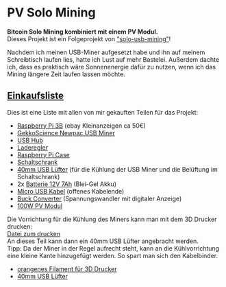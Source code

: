 # PV Solo Mining
**Bitcoin Solo Mining kombiniert mit einem PV Modul.**  
Dieses Projekt ist ein Folgeprojekt von ["solo-usb-mining"](https://github.com/gunther0815/solo-usb-mining)!  

Nachdem ich meinen USB-Miner aufgesetzt habe und ihn auf meinem Schreibtisch laufen lies, hatte ich Lust auf mehr Bastelei. Außerdem dachte ich, dass es praktisch wäre Sonnenenergie dafür zu nutzen, wenn ich das Mining längere Zeit laufen lassen möchte.

## [Einkaufsliste](shopping_list.md)

Dies ist eine Liste mit allen von mir gekauften Teilen für das Projekt:

- [Raspberry Pi 3B](https://www.berrybase.de/raspberry-pi-3-modell-b9) (ebay Kleinanzeigen ca 50€)
- [GekkoScience Newpac USB Miner](https://www.bitshopper.de/shop/sha-256-miner/usb-miner-bitcoin/newpac/)
- [USB Hub](https://amzn.to/3OGzDME)
- [Laderegler](https://amzn.to/3P5SO2u)
- [Raspberry Pi Case](https://amzn.to/3IhdsKO)
- [Schaltschrank](https://amzn.to/3OJSl5Y)
- [40mm USB Lüfter](https://amzn.to/3R9SSQf) (für die Kühlung der USB Miner und die Belüftung im Schaltschrank)
- 2x [Batterie 12V 7Ah](https://amzn.to/3ukNGzy) (Blei-Gel Akku)
- [Micro USB Kabel](https://amzn.to/3ycKQxG) (offenes Kabelende)
- [Buck Converter](https://amzn.to/3Akc346) (Spannungswandler mit digitaler Anzeige)
- [100W PV Modul](https://amzn.to/3aa7oal)

Die Vorrichtung für die Kühlung des Miners kann man mit dem 3D Drucker drucken:  
[Datei zum drucken](https://www.thingiverse.com/thing:4947599)  
An dieses Teil kann dann ein 40mm USB Lüfter angebracht werden.  
Tipp: Da der Miner in der Regel aufrecht steht, kann an die Kühlvorrichtung eine kleine Kante hinzugefügt werden. So spart man sich den Kabelbinder.

- [orangenes Filament für 3D Drucker](https://amzn.to/3yiByQy)
- [40mm USB Lüfter](https://amzn.to/3R9SSQf)
